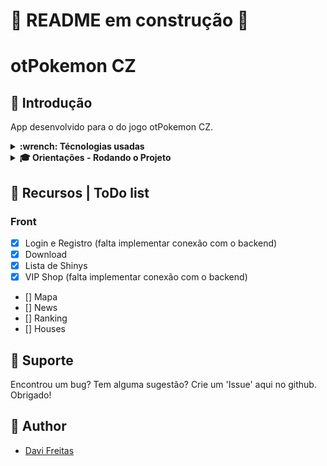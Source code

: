 # 🚧 README em construção 🚧
# otPokemon CZ

## 📝 Introdução

App desenvolvido para o do jogo otPokemon CZ.

<details>
  <summary>
    <strong> :wrench: Técnologias usadas </strong>
  </summary>

Front-end:
  > Desenvolvido usando: React, Context Api, SyledComponents

</details>

<details>
  <summary>
     <strong> 🎓 Orientações - Rodando o Projeto </strong>
   </summary>

> Online
<p><a href="https://datavinny.github.io/otpokemoncz-app/">Clique aqui</a> para ver o projeto no seu navegador.</p>

### Desenvolvimento

> Frontend
  - `npm start`.
 
</details>

## 📌 Recursos | ToDo list

### Front
- [x] Login e Registro (falta implementar conexão com o backend)
- [x] Download
- [x] Lista de Shinys
- [x] VIP Shop (falta implementar conexão com o backend)
- [] Mapa
- [] News
- [] Ranking
- [] Houses
 
## 📌 Suporte
<!--- Você não sabe codar, mas quer ajudar? <a href="">Doações</a> -->

Encontrou um bug? Tem alguma sugestão? Crie um 'Issue' aqui no github. Obrigado!

## 📌 Author 
- <p><a href="https://www.linkedin.com/in/davifreitass/">Davi Freitas</a></p>
